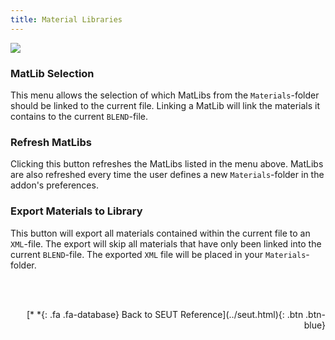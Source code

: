 ```yaml
---
title: Material Libraries
---
```

![](/modding-reference/assets/images/reference/seut/material-libraries_1.png)

### MatLib Selection
This menu allows the selection of which MatLibs from the `Materials`-folder should be linked to the current file. Linking a MatLib will link the materials it contains to the current `BLEND`-file.

### Refresh MatLibs
Clicking this button refreshes the MatLibs listed in the menu above. MatLibs are also refreshed every time the user defines a new `Materials`-folder in the addon's preferences.

### Export Materials to Library
This button will export all materials contained within the current file to an `XML`-file. The export will skip all materials that have only been linked into the current `BLEND`-file. The exported `XML` file will be placed in your `Materials`-folder.

<br><br/>
<p style="text-align:right">[*&nbsp;*{: .fa .fa-database} Back to SEUT Reference](../seut.html){: .btn .btn-blue}</p>